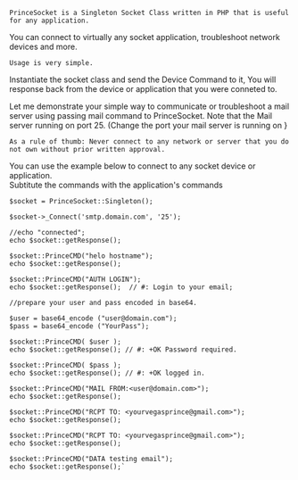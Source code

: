 
  	PrinceSocket is a Singleton Socket Class written in PHP that is useful for any application.  
  
  You can connect to virtually any socket application, troubleshoot network devices and more.
	
	Usage is very simple. 
  Instantiate the socket class and send the Device Command to it, 
  You will response back from the device or application that you were conneted to. 
	
Let me demonstrate your simple way to communicate or troubleshoot a mail server using passing mail command to PrinceSocket.
Note that the Mail server running on port 25.  (Change the port your mail server is running on }
	
	As a rule of thumb: Never connect to any network or server that you do not own without prior written approval.
	
You can use the example below to connect to any socket device or application.  
Subtitute the commands with the application's commands
	
	
	$socket = PrinceSocket::Singleton();
	
	$socket->_Connect('smtp.domain.com', '25');
	
	//echo "connected";
	echo $socket::getResponse(); 
	
	$socket::PrinceCMD("helo hostname"); 
	echo $socket::getResponse(); 
	
	$socket::PrinceCMD("AUTH LOGIN"); 
	echo $socket::getResponse();  // #: Login to your email;
	
	//prepare your user and pass encoded in base64.
	
	$user = base64_encode ("user@domain.com");
	$pass = base64_encode ("YourPass");
	
	$socket::PrinceCMD( $user ); 
	echo $socket::getResponse(); // #: +OK Password required.
	
	$socket::PrinceCMD( $pass );
	echo $socket::getResponse(); // #: +OK logged in.
	
	$socket::PrinceCMD("MAIL FROM:<user@domain.com>");
	echo $socket::getResponse();
	
	$socket::PrinceCMD("RCPT TO: <yourvegasprince@gmail.com>");
	echo $socket::getResponse();
	
	$socket::PrinceCMD("RCPT TO: <yourvegasprince@gmail.com>");
	echo $socket::getResponse();
	
	$socket::PrinceCMD("DATA testing email");
	echo $socket::getResponse();`
	

